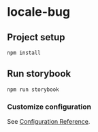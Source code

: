 # locale-bug

## Project setup
```
npm install
```

## Run storybook
```
npm run storybook
```


### Customize configuration
See [Configuration Reference](https://cli.vuejs.org/config/).
